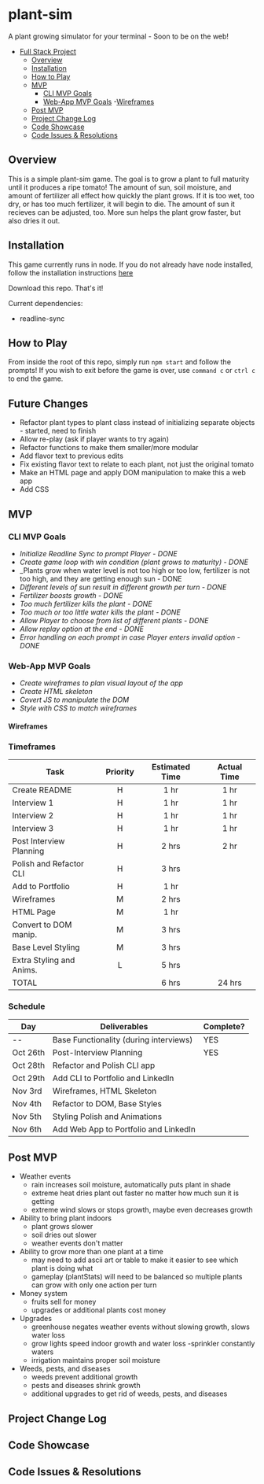 # plant-sim
A plant growing simulator for your terminal - Soon to be on the web!

- [Full Stack Project](#Full-Stack-Project)
  - [Overview](#Overview)
  - [Installation](#Installation)
  - [How to Play](#How-to-Play)
  - [MVP](#MVP)
    - [CLI MVP Goals](#CLI-MVP-Goals)
    - [Web-App MVP Goals](#Web-App-MVP-Goals)
      -[Wireframes](#Wireframes)
  - [Post MVP](#Post-MVP)
  - [Project Change Log](#Project-Change-Log)
  - [Code Showcase](#Code-Showcase)
  - [Code Issues & Resolutions](#Code-Issues--Resolutions)

## Overview

This is a simple plant-sim game. The goal is to grow a plant to full maturity until it produces a ripe tomato! The amount of sun, soil moisture, and amount of fertilizer all effect how quickly the plant grows. If it is too wet, too dry, or has too much fertilizer, it will begin to die. The amount of sun it recieves can be adjusted, too. More sun helps the plant grow faster, but also dries it out.

## Installation

This game currently runs in node. If you do not already have node installed, follow the installation instructions [here](https://nodejs.org/en/download/package-manager/)

Download this repo. That's it!

Current dependencies:
- readline-sync

## How to Play

From inside the root of this repo, simply run `npm start` and follow the prompts! If you wish to exit before the game is over, use `command c` or `ctrl c` to end the game.

## Future Changes

- Refactor plant types to plant class instead of initializing separate objects - started, need to finish
- Allow re-play (ask if player wants to try again)
- Refactor functions to make them smaller/more modular
- Add flavor text to previous edits
- Fix existing flavor text to relate to each plant, not just the original tomato
- Make an HTML page and apply DOM manipulation to make this a web app
- Add CSS

## MVP

### CLI MVP Goals

- _Initialize Readline Sync to prompt Player - DONE_
- _Create game loop with win condition (plant grows to maturity) - DONE_
- _Plants grow when water level is not too high or too low, fertilizer is not too high, and they are getting enough sun - DONE
- _Different levels of sun result in different growth per turn - DONE_
- _Fertilizer boosts growth - DONE_
- _Too much fertilizer kills the plant - DONE_
- _Too much or too little water kills the plant - DONE_
- _Allow Player to choose from list of different plants - DONE_
- _Allow replay option at the end - DONE_
- _Error handling on each prompt in case Player enters invalid option - DONE_

### Web-App MVP Goals

- _Create wireframes to plan visual layout of the app_
- _Create HTML skeleton_
- _Covert JS to manipulate the DOM_
- _Style with CSS to match wireframes_

#### Wireframes

### Timeframes

| Task                     | Priority | Estimated Time | Actual Time |
| ------------------------ | :------: | :------------: | :---------: |
| Create README            |    H     |     1 hr       |     1 hr    |
| Interview 1              |    H     |     1 hr       |     1 hr    |
| Interview 2              |    H     |     1 hr       |     1 hr    |
| Interview 3              |    H     |     1 hr       |     1 hr    |
| Post Interview Planning  |    H     |     2 hrs      |     2 hr    |
| Polish and Refactor CLI  |    H     |     3 hrs      |             |
| Add to Portfolio         |    H     |     1 hr       |             |
| Wireframes               |    M     |     2 hrs      |             |
| HTML Page                |    M     |     1 hr       |             |
| Convert to DOM manip.    |    M     |     3 hrs      |             |
| Base Level Styling       |    M     |     3 hrs      |             |
| Extra Styling and Anims. |    L     |     5 hrs      |             |
| TOTAL                    |          |     6 hrs      |     24 hrs  |


### Schedule

| Day     | Deliverables                              | Complete? |
| ------- | ----------------------------------------- | --------- |
| --      | Base Functionality (during interviews)    | YES       |
|Oct 26th | Post-Interview Planning                   | YES       |
|Oct 28th | Refactor and Polish CLI app               |           |
|Oct 29th | Add CLI to Portfolio and LinkedIn         |           |
|Nov 3rd  | Wireframes, HTML Skeleton                 |           |
|Nov 4th  | Refactor to DOM, Base Styles              |           |
|Nov 5th  | Styling Polish and Animations             |           |
|Nov 6th  | Add Web App to Portfolio and LinkedIn     |           |

## Post MVP

- Weather events 
  - rain increases soil moisture, automatically puts plant in shade
  - extreme heat dries plant out faster no matter how much sun it is getting
  - extreme wind slows or stops growth, maybe even decreases growth
- Ability to bring plant indoors
  - plant grows slower
  - soil dries out slower
  - weather events don't matter
- Ability to grow more than one plant at a time
  - may need to add ascii art or table to make it easier to see which plant is doing what
  - gameplay (plantStats) will need to be balanced so multiple plants can grow with only one action per turn
- Money system
  - fruits sell for money
  - upgrades or additional plants cost money
- Upgrades
  - greenhouse negates weather events without slowing growth, slows water loss
  - grow lights speed indoor growth and water loss
  -sprinkler constantly waters
  - irrigation maintains proper soil moisture
- Weeds, pests, and diseases
  - weeds prevent additional growth
  - pests and diseases shrink growth
  - additional upgrades to get rid of weeds, pests, and diseases

## Project Change Log

## Code Showcase

## Code Issues & Resolutions
